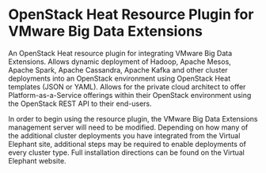 # OpenStack Heat Resource Plugin for VMware Big Data Extensions

An OpenStack Heat resource plugin for integrating VMware Big Data Extensions. Allows dynamic deployment of Hadoop, Apache Mesos, Apache Spark, Apache Cassandra, Apache Kafka and other cluster deployments into an OpenStack environment using OpenStack Heat templates (JSON or YAML). Allows for the private cloud architect to offer Platform-as-a-Service offerings within their OpenStack environment using the OpenStack REST API to their end-users.

In order to begin using the resource plugin, the VMware Big Data Extensions management server will need to be modified. Depending on how many of the additional cluster deployments you have integrated from the Virtual Elephant site, additional steps may be required to enable deployments of every cluster type. Full installation directions can be found on the Virtual Elephant website.
